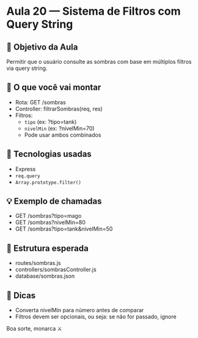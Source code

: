 # Aula 20 — Sistema de Filtros com Query String

## 🎯 Objetivo da Aula
Permitir que o usuário consulte as sombras com base em múltiplos filtros via query string.

## 🧩 O que você vai montar
- Rota: GET /sombras
- Controller: filtrarSombras(req, res)
- Filtros:
  - `tipo` (ex: ?tipo=tank)
  - `nivelMin` (ex: ?nivelMin=70)
  - Pode usar ambos combinados

## 🔧 Tecnologias usadas
- Express
- `req.query`
- `Array.prototype.filter()`

## 💡 Exemplo de chamadas
- GET /sombras?tipo=mago
- GET /sombras?nivelMin=80
- GET /sombras?tipo=tank&nivelMin=50

## 📁 Estrutura esperada
- routes/sombras.js
- controllers/sombrasController.js
- database/sombras.json

## 📌 Dicas
- Converta nivelMin para número antes de comparar
- Filtros devem ser opcionais, ou seja: se não for passado, ignore

Boa sorte, monarca ⚔️

